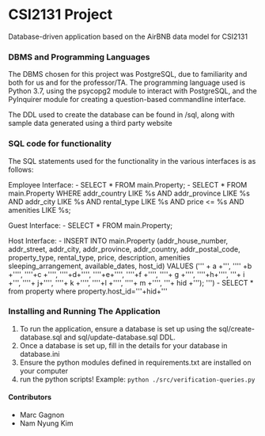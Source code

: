 # CSI2131 Project

Database-driven application based on the AirBNB data model for CSI2131

### DBMS and Programming Languages

The DBMS chosen for this project was PostgreSQL, due to familiarity and both for us and for the professor/TA. The programming language used
is Python 3.7, using the psycopg2 module to interact with PostgreSQL, and the PyInquirer module for creating a question-based commandline interface.

The DDL used to create the database can be found in /sql, along with sample data generated using a third party website

### SQL code for functionality

The SQL statements used for the functionality in the various interfaces is as follows:

Employee Interface:
    - SELECT * FROM main.Property;
    - SELECT * FROM main.Property WHERE addr_country LIKE %s AND addr_province LIKE %s AND addr_city LIKE %s AND rental_type LIKE %s AND price <= %s AND amenities LIKE %s;

Guest Interface:
    - SELECT * FROM main.Property;

Host Interface:
    - INSERT INTO main.Property (addr_house_number, addr_street, addr_city, addr_province, addr_country, addr_postal_code, property_type, rental_type, price, description, amenities sleeping_arrangement, available_dates, host_id)
        VALUES (''' + a +''', \'''' +b +'''\', \''''+c +'''\', \''''+d+'''\', \''''+e+'''\', \''''+f +'''\', \''''+ g +'''\', \''''+h+'''\', '''+ i +''', \''''+ j+'''\', \''''+ k +'''\', \''''+l +'''\', \''''+ m +'''\', '''+ hid +''');
            ''')
    - SELECT * from property where property.host_id='''+hid+'''


### Installing and Running The Application

1. To run the application, ensure a database is set up using the sql/create-database.sql and sql/update-database.sql DDL.
2. Once a database is set up, fill in the details for your database in database.ini
3. Ensure the python modules defined in requirements.txt are installed on your computer
4. run the python scripts! Example: `python ./src/verification-queries.py`

#### Contributors
- Marc Gagnon
- Nam Nyung Kim
